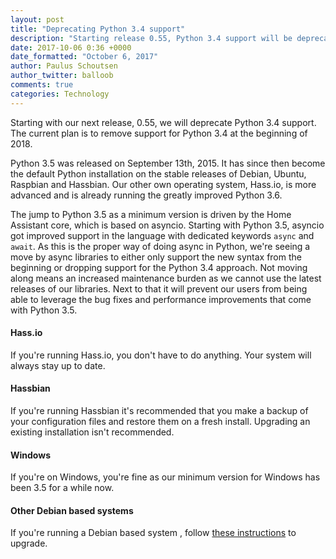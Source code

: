 ```yaml
---
layout: post
title: "Deprecating Python 3.4 support"
description: "Starting release 0.55, Python 3.4 support will be deprecated. Support is planned to be removed at the beginning of 2018."
date: 2017-10-06 0:36 +0000
date_formatted: "October 6, 2017"
author: Paulus Schoutsen
author_twitter: balloob
comments: true
categories: Technology
---
```


Starting with our next release, 0.55, we will deprecate Python 3.4 support. The current plan is to remove support for Python 3.4 at the beginning of 2018.

Python 3.5 was released on September 13th, 2015. It has since then become the default Python installation on the stable releases of Debian, Ubuntu, Raspbian and Hassbian. Our other own operating system, Hass.io, is more advanced and is already running the greatly improved Python 3.6.

The jump to Python 3.5 as a minimum version is driven by the Home Assistant core, which is based on asyncio. Starting with Python 3.5, asyncio got improved support in the language with dedicated keywords `async` and `await`. As this is the proper way of doing async in Python, we're seeing a move by async libraries to either only support the new syntax from the beginning or dropping support for the Python 3.4 approach. Not moving along means an increased maintenance burden as we cannot use the latest releases of our libraries. Next to that it will prevent our users from being able to leverage the bug fixes and performance improvements that come with Python 3.5.

#### Hass.io
If you're running Hass.io, you don't have to do anything. Your system will always stay up to date. 

#### Hassbian
If you're running Hassbian it's recommended that you make a backup of your configuration files and restore them on a fresh install. Upgrading an existing installation isn't recommended.

#### Windows
If you're on Windows, you're fine as our minimum version for Windows has been 3.5 for a while now.

#### Other Debian based systems
If you're running a Debian based system , follow [these instructions][dist-upgrade] to upgrade.

[dist-upgrade]: https://linuxconfig.org/raspbian-gnu-linux-upgrade-from-jessie-to-raspbian-stretch-9
